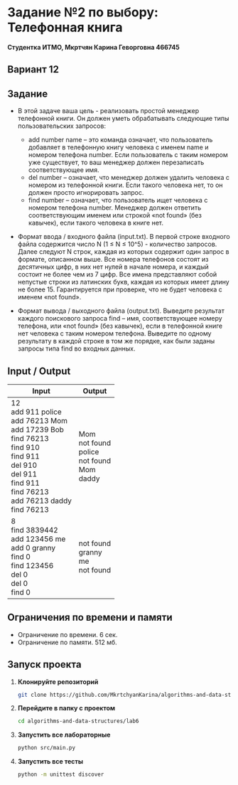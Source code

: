 # Задание №2 по выбору: Телефонная книга
**Студентка ИТМО,  Мкртчян Карина Геворговна  466745**  

## Вариант 12

## Задание 
- В этой задаче ваша цель - реализовать простой менеджер телефонной книги.
Он должен уметь обрабатывать следующие типы пользовательских запросов:
     - add number name – это команда означает, что пользователь добавляет в
       телефонную книгу человека с именем name и номером телефона number.
       Если пользователь с таким номером уже существует, то ваш менеджер должен перезаписать соответствующее имя.
     - del number – означает, что менеджер должен удалить человека с номером из телефонной книги. Если такого человека нет, то он должен просто
       игнорировать запрос.
     - find number – означает, что пользователь ищет человека с номером телефона number. Менеджер должен ответить соответствующим именем или
       строкой «not found» (без кавычек), если такого человека в книге нет.
  
- Формат ввода / входного файла (input.txt). В первой строке входного
файла содержится число N (1 ≤ N ≤ 10^5) - количество запросов. Далее
следуют N строк, каждая из которых содержит один запрос в формате,
описанном выше.
Все номера телефонов состоят из десятичных цифр, в них нет нулей в начале
номера, и каждый состоит не более чем из 7 цифр. Все имена представляют
собой непустые строки из латинских букв, каждая из которых имеет длину
не более 15. Гарантируется при проверке, что не будет человека с именем
«not found».

- Формат вывода / выходного файла (output.txt). Выведите результат каждого поискового запроса find – имя, соответствующее номеру телефона,
или «not found» (без кавычек), если в телефонной книге нет человека с таким номером телефона. Выведите по одному результату в каждой строке в
том же порядке, как были заданы запросы типа find во входных данных.

## Input / Output

| Input                                                                                                                                                                                     | Output                                                       |
|-------------------------------------------------------------------------------------------------------------------------------------------------------------------------------------------|--------------------------------------------------------------|
| 12<br/>add 911 police<br/>add 76213 Mom<br/>add 17239 Bob<br/>find 76213<br/>find 910<br/>find 911<br/>del 910<br/>del 911<br/>find 911<br/>find 76213<br/>add 76213 daddy<br/>find 76213 | Mom<br/>not found<br/>police<br/>not found<br/>Mom<br/>daddy |
| 8<br/>find 3839442<br/>add 123456 me<br/>add 0 granny<br/>find 0<br/>find 123456<br/>del 0<br/>del 0<br/>find 0                                                                           | not found<br/>granny<br/>me<br/>not found                    |

## Ограничения по времени и памяти

- Ограничение по времени. 6 сек.
- Ограничение по памяти. 512 мб.


## Запуск проекта
1. **Клонируйте репозиторий**
   ```bash
   git clone https://github.com/MkrtchyanKarina/algorithms-and-data-structures.git
   ```
2. **Перейдите в папку с проектом**
   ```bash
   cd algorithms-and-data-structures/lab6
   ```
3. **Запустить все лабораторные**
    ```bash
   python src/main.py
   ```
4. **Запустить все тесты**
    ```bash
   python -m unittest discover
   ```